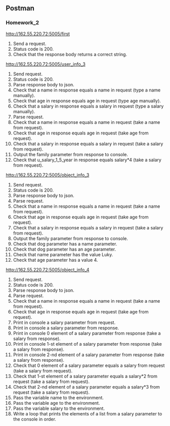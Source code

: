 ## Postman

### Homework_2

http://162.55.220.72:5005/first
1. Send a request.
2. Status code is 200.
3. Check that the response body returns a correct string.

http://162.55.220.72:5005/user_info_3
1. Send request.
2. Status code is 200.
3. Parse response body to json.
4. Check that a name in response equals a name in request (type a name manually).
5. Check that age in response equals age in request (type age manually).
6. Check that a salary in response equals a salary in request (type a salary manually).
7. Parse request.
8. Check that a name in response equals a name in request (take a name from request).
9. Check that age in response equals age in request (take age from request).
10. Check that a salary in response equals a salary in request (take a salary from request).
11. Output the family parameter from response to console.
12. Check that u_salary_1_5_year in response equals salary*4 (take a salary from request).

http://162.55.220.72:5005/object_info_3
1. Send request.
2. Status code is 200.
3. Parse response body to json.
4. Parse request.
5. Check that a name in response equals a name in request (take a name from request).
6. Check that age in response equals age in request (take age from request).
7. Check that a salary in response equals a salary in request (take a salary from request).
8. Output the family parameter from response to console.
9. Check that dog parameter has a name parameter.
10. Check that dog parameter has an age parameter.
11. Check that name parameter has the value Luky.
12. Check that age parameter has a value 4.

http://162.55.220.72:5005/object_info_4
1. Send request.
2. Status code is 200.
3. Parse response body to json.
4. Parse request.
5. Check that a name in response equals a name in request (take a name from request).
6. Check that age in response equals age in request (take age from request).
7. Print in console a salary parameter from request.
8. Print in console a salary parameter from response.
9. Print in console 0 element of a salary parameter from response (take a salary from response).
10. Print in console 1-st element of a salary parameter from response (take a salary from response).
11. Print in console 2-nd element of a salary parameter from response (take a salary from response).
12. Check that 0 element of a salary parameter equals a salary from request (take a salary from request).
13. Check that 1-st element of a salary parameter equals a salary*2 from request (take a salary from request).
14. Check that 2-nd element of a salary parameter equals a salary*3 from request (take a salary from request).
15. Pass the variable name to the environment.
16. Pass the variable age to the environment.
17. Pass the variable salary to the environment.
18. Write a loop that prints the elements of a list from a salary parameter to the console in order.

